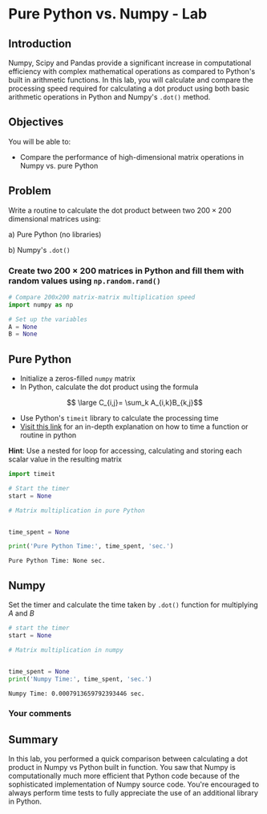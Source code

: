 
# Pure Python vs. Numpy - Lab

## Introduction 

Numpy, Scipy and Pandas provide a significant increase in computational efficiency with complex mathematical operations as compared to Python's built in arithmetic functions. In this lab, you will calculate and compare the processing speed required for calculating a dot product using both basic arithmetic operations in Python and Numpy's `.dot()` method. 

## Objectives
You will be able to:
* Compare the performance of high-dimensional matrix operations in Numpy vs. pure Python

## Problem 

Write a routine to calculate the dot product between two $200 \times 200$ dimensional matrices using:

a) Pure Python (no libraries)

b) Numpy's `.dot()`


### Create two $200 \times 200$ matrices in Python and fill them with random values using `np.random.rand()` 


```python
# Compare 200x200 matrix-matrix multiplication speed
import numpy as np

# Set up the variables
A = None
B = None
```

## Pure Python

* Initialize a zeros-filled `numpy` matrix
* In Python, calculate the dot product using the formula 


$$ \large C_{i,j}= \sum_k A_{i,k}B_{k,j}$$


* Use Python's `timeit` library to calculate the processing time
* [Visit this link](https://www.pythoncentral.io/time-a-python-function/) for an in-depth explanation on how to time a function or routine in python

**Hint**: Use a nested for loop for accessing, calculating and storing each scalar value in the resulting matrix


```python
import timeit

# Start the timer
start = None

# Matrix multiplication in pure Python


time_spent = None

print('Pure Python Time:', time_spent, 'sec.')
```

    Pure Python Time: None sec.


## Numpy 
Set the timer and calculate the time taken by `.dot()` function for multiplying $A$ and $B$ 



```python
# start the timer
start = None

# Matrix multiplication in numpy


time_spent = None
print('Numpy Time:', time_spent, 'sec.')
```

    Numpy Time: 0.0007913659792393446 sec.


### Your comments

## Summary

In this lab, you performed a quick comparison between calculating a dot product in Numpy vs Python built in function. You saw that Numpy is computationally much more efficient that Python code because of the sophisticated implementation of Numpy source code. You're encouraged to always perform time tests to fully appreciate the use of an additional library in Python. 
